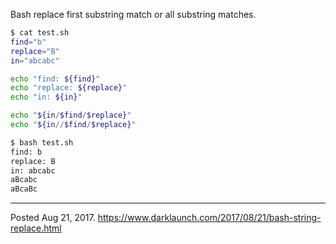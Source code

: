 Bash replace first substring match or all substring matches.

```bash
$ cat test.sh
find="b"
replace="B"
in="abcabc"

echo "find: ${find}"
echo "replace: ${replace}"
echo "in: ${in}"

echo "${in/$find/$replace}"
echo "${in//$find/$replace}"

$ bash test.sh
find: b
replace: B
in: abcabc
aBcabc
aBcaBc
```

---


Posted Aug 21, 2017.
https://www.darklaunch.com/2017/08/21/bash-string-replace.html